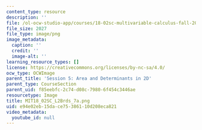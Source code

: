 ```yaml
---
content_type: resource
description: ''
file: /ol-ocw-studio-app/courses/18-02sc-multivariable-calculus-fall-2010/e94e02eb15dace75386110d208eca821_MIT18_02SC_L2Brds_7a.png
file_size: 2027
file_type: image/png
image_metadata:
  caption: ''
  credit: ''
  image-alt: ''
learning_resource_types: []
license: https://creativecommons.org/licenses/by-nc-sa/4.0/
ocw_type: OCWImage
parent_title: 'Session 5: Area and Determinants in 2D'
parent_type: CourseSection
parent_uid: f85eebfc-2c74-d08c-7980-6f454c3446ae
resourcetype: Image
title: MIT18_02SC_L2Brds_7a.png
uid: e94e02eb-15da-ce75-3861-10d208eca821
video_metadata:
  youtube_id: null
---
```

